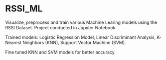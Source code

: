# RSSI_ML

Visualize, preprocess and train various Machine Learing models using the RSSI Dataset. Project conducted in Jupyter Notebook

Trained models: Logistic Regression Model, Linear Discriminant Analysis, K-Nearest Neighbors (KNN), Support Vector Machine (SVM).

Fine tuned KNN and SVM models for better accuracy.
